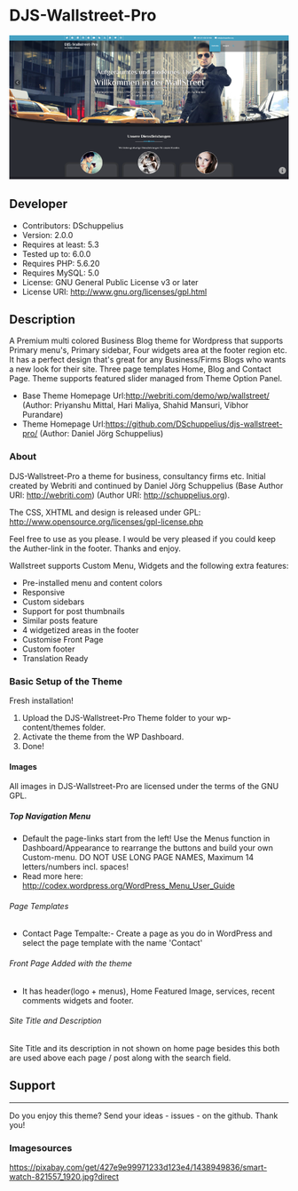# DJS-Wallstreet-Pro

![Theme](screenshot.png)


## Developer

- Contributors: DSchuppelius
- Version: 2.0.0
- Requires at least: 5.3
- Tested up to: 6.0.0
- Requires PHP: 5.6.20
- Requires MySQL: 5.0
- License: GNU General Public License v3 or later
- License URI: http://www.gnu.org/licenses/gpl.html


## Description

A Premium multi colored Business Blog theme for Wordpress that supports Primary menu's, Primary sidebar, Four widgets area at the footer region etc. 
It has a perfect design that's great for any Business/Firms Blogs who wants a new look for their site. Three page templates Home, Blog and Contact Page. 
Theme supports featured slider managed from Theme Option Panel.

- Base Theme Homepage Url:http://webriti.com/demo/wp/wallstreet/ (Author: Priyanshu Mittal, Hari Maliya, Shahid Mansuri, Vibhor Purandare)
- Theme Homepage Url:https://github.com/DSchuppelius/djs-wallstreet-pro/ (Author: Daniel Jörg Schuppelius)

### About

DJS-Wallstreet-Pro a theme for business, consultancy firms etc. Initial created by Webriti and continued by Daniel Jörg Schuppelius (Base Author URI: http://webriti.com) (Author URI: http://schuppelius.org). 

The CSS, XHTML and design is released under GPL:
http://www.opensource.org/licenses/gpl-license.php

Feel free to use as you please. I would be very pleased if you could keep the Auther-link in the footer. Thanks and enjoy.

Wallstreet supports Custom Menu, Widgets and the following extra features:

 - Pre-installed menu and content colors
 - Responsive
 - Custom sidebars
 - Support for post thumbnails
 - Similar posts feature
 - 4 widgetized areas in the footer
 - Customise Front Page 
 - Custom footer
 - Translation Ready 
 

### Basic Setup of the Theme

Fresh installation!

1. Upload the DJS-Wallstreet-Pro Theme folder to your wp-content/themes folder.
2. Activate the theme from the WP Dashboard.
3. Done!

#### Images

All images in DJS-Wallstreet-Pro are licensed under the terms of the GNU GPL.

##### Top Navigation Menu

- Default the page-links start from the left! Use the Menus function in Dashboard/Appearance to rearrange the buttons and build your own Custom-menu. DO NOT USE LONG PAGE NAMES, Maximum 14 letters/numbers incl. spaces!
- Read more here: http://codex.wordpress.org/WordPress_Menu_User_Guide

###### Page Templates

- Contact  Page Tempalte:- Create a page as you do in WordPress and select the page template with the name 'Contact'

###### Front Page Added with the theme

- It has header(logo + menus), Home Featured Image, services, recent comments widgets and footer.

###### Site Title and Description

Site Title and its description in not shown on home page besides this both are used above each page / post along with the search field.
    

## Support
-------

Do you enjoy this theme? Send your ideas - issues - on the github. Thank you!


### Imagesources

https://pixabay.com/get/427e9e99971233d123e4/1438949836/smart-watch-821557_1920.jpg?direct
